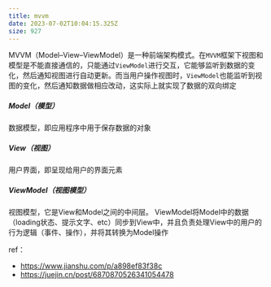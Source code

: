 ```yaml
---
title: mvvm
date: 2023-07-02T10:04:15.325Z
size: 927
---
```

MVVM（Model–View–ViewModel）是一种前端架构模式。在`MVVM`框架下视图和模型是不能直接通信的，只能通过`ViewModel`进行交互，它能够监听到数据的变化，然后通知视图进行自动更新。而当用户操作视图时，`ViewModel`也能监听到视图的变化，然后通知数据做相应改动，这实际上就实现了数据的双向绑定

##### Model（模型）
数据模型，即应用程序中用于保存数据的对象

##### View（视图）
用户界面，即呈现给用户的界面元素

##### ViewModel（视图模型）
视图模型，它是View和Model之间的中间层。
ViewModel将Model中的数据（loading状态、提示文字、etc）同步到View中，并且负责处理View中的用户的行为逻辑（事件、操作），并将其转换为Model操作


ref：
- https://www.jianshu.com/p/a898ef83f38c
- https://juejin.cn/post/6870870526341054478
